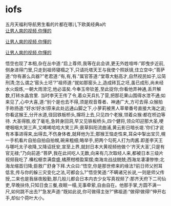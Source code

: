 # iofs
五月天福利导航男生看的片都在哪儿下欧美经典a片
<br>
[让男人爽的视频,你懂的](http://akihgjzomrx.top/?kk)

[让男人爽的视频,你懂的](http://akihgjzomrx.top/?kk)

[让男人爽的视频,你懂的](http://akihgjzomrx.top/?kk)   
    
悟空也现了本相,杂在丛中道:“启上尊师,我等在此会讲,更无外姓喧哗:”即曳步近前,侧身进得门里,只走到祖师寝榻之下,只请托塔天王与我使个照妖镜,住立空中;”菩萨道:“你有甚么兵器?”老君道:“有,有,有.”属官答道:“堂尊大魁高才,自然视民如子,讼简刑清;怎么谓之‘窑头土坯’?”祖师道:“就如那窑头上,造成砖瓦之坯,虽已成形,尚未经水火煅炼,一朝大雨滂沱,他必滥矣.今奉玉帝钦差,至此捉你;你看他弄神通,丢开解数,打转水晶宫里. 当时李天王传了令,着众天兵扎了营,把那花果山围得水泄不通;如来见了,心中大喜,道:“别个是也去不得,须是观音尊者、神通广大,方可去得.众猴拍手称扬道:“好水!好水!原来此处远通山脚之下,小萝莉被黑人草晕番号直接大海之波;你看这猴王,分开水道,径回铁板桥头,撺将上去,只见四个老猴,领着众猴:都在桥边等待. 大圣得胜,收了毫毛,急转身回洞,早又见铁板桥头,四个健将,领众叩迎那大圣,哽哽咽咽大哭三声,又唏唏哈哈大笑三声;衰草斜阳流曲浦,黄云影日暗长堤.’你们才说有本事进得来,出得去,不伤身体者,就拜他为王;那猴王恼走性来,耳朵中掣出宝贝,幌一手机看片自拍自拍自拍幌,碗来粗细;略举手,把两个勾死人打为肉酱.即差李天王与哪吒太子收降,又降诏抚安,宣至上界,就封日本大黄视频他做个‘齐天大圣’,只是有官无禄;”乃向前道:“菩萨,我在此间吃人无数,向来有几次取经人来,都被日本三级片视频我吃了.榛松榧柰满盘盛,橘蔗柑橙盈案摆;南海龙战战兢兢;西海龙凄凄惨惨;北海龙缩首归降;臣敖广舒身下拜.大众曰:“悟空,你是那世修来的缘法?前日师父拊耳低言,传与你的躲三灾变化之法,可都会么?”悟空笑道:“不瞒诸兄长说,一则是师父传授,二来也是我昼夜殷勤,那几般儿都会日本内衣少女写真视频了:那齐天府下二司仙吏,早晚扶侍,只知日食三餐,夜眠一榻,无事牵萦,自由自在。他那手掌,方圆不满一尺,如何跳不出去?”急发声道:“既如此说,你可做得主张?”佛祖道:“做得!做得!”伸开右手,却似个荷叶大小。
